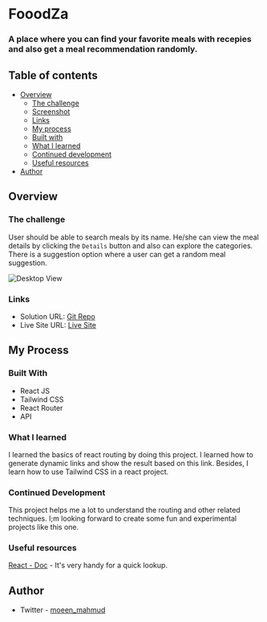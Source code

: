 # FooodZa

### A place where you can find your favorite meals with recepies and also get a meal recommendation randomly.

## Table of contents

- [Overview](#overview)
  - [The challenge](#the-challenge)
  - [Screenshot](#screenshot)
  - [Links](#links)
  - [My process](#my-process)
  - [Built with](#built-with)
  - [What I learned](#what-i-learned)
  - [Continued development](#continued-development)
  - [Useful resources](#useful-resources)
- [Author](#author)

## Overview

### The challenge

User should be able to search meals by its name. He/she can view the meal details by clicking the `Details` button and also can explore the categories. There is a suggestion option where a user can get a random meal suggestion.

![Desktop View](./project-shot/fooodza.gif)

### Links

- Solution URL: [Git Repo](https://github.com/moeen-mahmud/restaurant-app)
- Live Site URL: [Live Site](https://restaurant-app-weld.vercel.app)

## My Process

### Built With

- React JS
- Tailwind CSS
- React Router
- API

### What I learned

I learned the basics of react routing by doing this project. I learned how to generate dynamic links and show the result based on this link. Besides, I learn how to use Tailwind CSS in a react project.

### Continued Development

This project helps me a lot to understand the routing and other related techniques. I;m looking forward to create some fun and experimental projects like this one.

### Useful resources

[React - Doc](https://reactjs.org/docs/getting-started.html) - It's very handy for a quick lookup.

## Author

- Twitter - [moeen_mahmud](https://twitter.com/moeen_mahmud)
